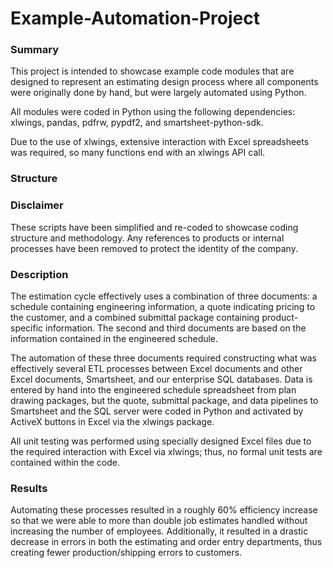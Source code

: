 # Example-Automation-Project

### Summary
This project is intended to showcase example code modules that are designed to represent an estimating design process
where all components were originally done by hand, but were largely automated using Python. 

All modules were coded in Python using the following dependencies: xlwings, pandas, pdfrw, pypdf2, and 
smartsheet-python-sdk. 

Due to the use of xlwings, extensive interaction with Excel spreadsheets was required, so many
functions end with an xlwings API call.

### Structure


### Disclaimer
These scripts have been simplified and re-coded to showcase coding structure and methodology. Any references to 
products or internal processes have been removed to protect the identity of the company.

### Description
The estimation cycle effectively uses a combination of three documents: a schedule containing engineering information, a 
quote indicating pricing to the customer, and a combined submittal package containing product-specific information. The
second and third documents are based on the information contained in the engineered schedule.

The automation of these three documents required constructing what was effectively several ETL processes between Excel
documents and other Excel documents, Smartsheet, and our enterprise SQL databases. Data is entered by hand into the
engineered schedule spreadsheet from plan drawing packages, but the quote, submittal package, and data pipelines to 
Smartsheet and the SQL server were coded in Python and activated by ActiveX buttons in Excel via the xlwings package.

All unit testing was performed using specially designed Excel files due to the required interaction with Excel via 
xlwings; thus, no formal unit tests are contained within the code.

### Results
Automating these processes resulted in a roughly 60% efficiency increase so that we were able to more than double job 
estimates handled without increasing the number of employees. Additionally, it resulted in a drastic decrease in errors 
in both the estimating and order entry departments, thus creating fewer production/shipping errors to customers.
